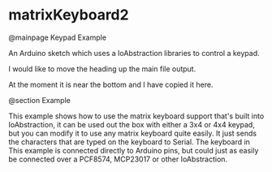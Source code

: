 # matrixKeyboard2

@mainpage Keypad Example

An Arduino sketch which uses a IoAbstraction libraries to control a keypad.

I would like to move the heading up the main file output.

At the moment it is near the bottom and I have copied it here.

@section Example
 
 This example shows how to use the matrix keyboard support that's built into IoAbstraction,
 it can be used out the box with either a 3x4 or 4x4 keypad, but you can modify it to use
 any matrix keyboard quite easily.
 It just sends the characters that are typed on the keyboard to Serial. The keyboard in This
 example is connected directly to Arduino pins, but could just as easily be connected over
 a PCF8574, MCP23017 or other IoAbstraction.
